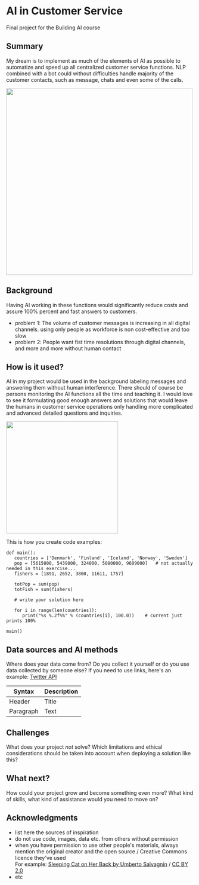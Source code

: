 
# AI in Customer Service

Final project for the Building AI course

## Summary

My dream is to implement as much of the elements of AI as possible to automatize and speed up all centralized customer service functions.
NLP combined with a bot could without difficulties handle majority of the customer contacts, such as message, chats and even some of the calls.

<img src="https://images.unsplash.com/photo-1454165804606-c3d57bc86b40?ixid=MXwxMjA3fDB8MHxwaG90by1wYWdlfHx8fGVufDB8fHw%3D&ixlib=rb-1.2.1&auto=format&fit=crop&w=1050&q=80" width="500">

## Background

Having AI working in these functions would significantly reduce costs and assure 100% percent and fast answers to customers.

* problem 1: The volume of customer messages is increasing in all digital channels. using only people as workforce is non cost-effective and too slow
* problem 2: People want fist time resolutions through digital channels, and more and more without human contact

## How is it used?
AI in my project would be used in the background labeling messages and answering them without human interference. There should of course be persons monitoring the AI functions all the time and teaching it. I would love to see it formulating good enough answers and solutions that would leave the humans in customer service operations only handling more complicated and advanced detailed questions and inquiries.

<img src="https://s27389.pcdn.co/wp-content/uploads/2019/08/adopting-ai-chatbot-customer-employee-experience-e1568016643365-699x440.jpeg" width="300">

This is how you create code examples:
```
def main():
   countries = ['Denmark', 'Finland', 'Iceland', 'Norway', 'Sweden']
   pop = [5615000, 5439000, 324000, 5080000, 9609000]   # not actually needed in this exercise...
   fishers = [1891, 2652, 3800, 11611, 1757]

   totPop = sum(pop)
   totFish = sum(fishers)

   # write your solution here

   for i in range(len(countries)):
      print("%s %.2f%%" % (countries[i], 100.0))    # current just prints 100%

main()
```


## Data sources and AI methods
Where does your data come from? Do you collect it yourself or do you use data collected by someone else?
If you need to use links, here's an example:
[Twitter API](https://developer.twitter.com/en/docs)

| Syntax      | Description |
| ----------- | ----------- |
| Header      | Title       |
| Paragraph   | Text        |

## Challenges

What does your project _not_ solve? Which limitations and ethical considerations should be taken into account when deploying a solution like this?

## What next?

How could your project grow and become something even more? What kind of skills, what kind of assistance would you  need to move on? 


## Acknowledgments

* list here the sources of inspiration 
* do not use code, images, data etc. from others without permission
* when you have permission to use other people's materials, always mention the original creator and the open source / Creative Commons licence they've used
  <br>For example: [Sleeping Cat on Her Back by Umberto Salvagnin](https://commons.wikimedia.org/wiki/File:Sleeping_cat_on_her_back.jpg#filelinks) / [CC BY 2.0](https://creativecommons.org/licenses/by/2.0)
* etc
